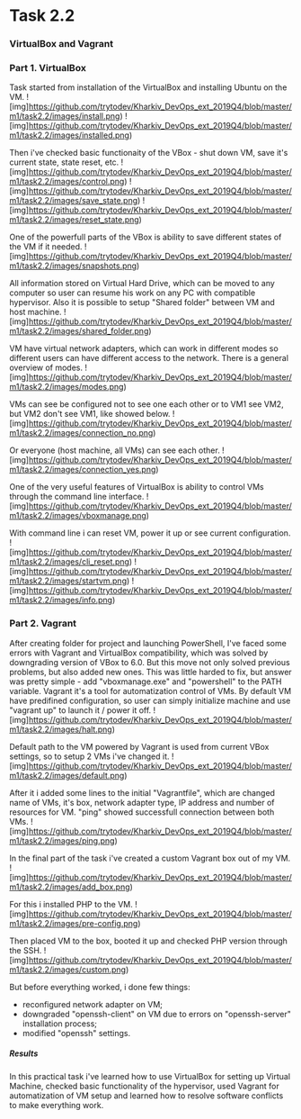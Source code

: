 # Task 2.2
### VirtualBox and Vagrant

### Part 1. VirtualBox

Task started from installation of the VirtualBox and installing Ubuntu on the VM.
![img]https://github.com/trytodev/Kharkiv_DevOps_ext_2019Q4/blob/master/m1/task2.2/images/install.png)
![img]https://github.com/trytodev/Kharkiv_DevOps_ext_2019Q4/blob/master/m1/task2.2/images/installed.png)

Then i've checked basic functionaity of the VBox - shut down VM, save it's current state, state reset, etc.
![img]https://github.com/trytodev/Kharkiv_DevOps_ext_2019Q4/blob/master/m1/task2.2/images/control.png)
![img]https://github.com/trytodev/Kharkiv_DevOps_ext_2019Q4/blob/master/m1/task2.2/images/save_state.png)
![img]https://github.com/trytodev/Kharkiv_DevOps_ext_2019Q4/blob/master/m1/task2.2/images/reset_state.png)

One of the powerfull parts of the VBox is ability to save different states of the VM if it needed.
![img]https://github.com/trytodev/Kharkiv_DevOps_ext_2019Q4/blob/master/m1/task2.2/images/snapshots.png)

All information stored on Virtual Hard Drive, which can be moved to any computer so user can resume his work on any PC with compatible hypervisor. Also it is possible to setup "Shared folder" between VM and host machine.
![img]https://github.com/trytodev/Kharkiv_DevOps_ext_2019Q4/blob/master/m1/task2.2/images/shared_folder.png)

VM have virtual network adapters, which can work in different modes so different users can have different access to the network. There is a general overview of modes.
![img]https://github.com/trytodev/Kharkiv_DevOps_ext_2019Q4/blob/master/m1/task2.2/images/modes.png)

VMs can see be configured not to see one each other or to VM1 see VM2, but VM2 don't see VM1, like showed below.
![img]https://github.com/trytodev/Kharkiv_DevOps_ext_2019Q4/blob/master/m1/task2.2/images/connection_no.png)

Or everyone (host machine, all VMs) can see each other.
![img]https://github.com/trytodev/Kharkiv_DevOps_ext_2019Q4/blob/master/m1/task2.2/images/connection_yes.png)

One of the very useful features of VirtualBox is ability to control VMs through the command line interface.
![img]https://github.com/trytodev/Kharkiv_DevOps_ext_2019Q4/blob/master/m1/task2.2/images/vboxmanage.png)

With command line i can reset VM, power it up or see current configuration.
![img]https://github.com/trytodev/Kharkiv_DevOps_ext_2019Q4/blob/master/m1/task2.2/images/cli_reset.png)
![img]https://github.com/trytodev/Kharkiv_DevOps_ext_2019Q4/blob/master/m1/task2.2/images/startvm.png)
![img]https://github.com/trytodev/Kharkiv_DevOps_ext_2019Q4/blob/master/m1/task2.2/images/info.png)

### Part 2. Vagrant

After creating folder for project and launching PowerShell, I've faced some errors with Vagrant and VirtualBox compatibility, which was solved by downgrading version of VBox to 6.0. But this move not only solved previous problems, but also added new ones. This was little harded to fix, but answer was pretty simple - add "vboxmanage.exe" and "powershell" to the PATH variable.
Vagrant it's a tool for automatization control of VMs. By default VM have predifined configuration, so user can simply initialize machine and use "vagrant up" to launch it / power it off.
![img]https://github.com/trytodev/Kharkiv_DevOps_ext_2019Q4/blob/master/m1/task2.2/images/halt.png)

Default path to the VM powered by Vagrant is used from current VBox settings, so to setup 2 VMs i've changed it.
![img]https://github.com/trytodev/Kharkiv_DevOps_ext_2019Q4/blob/master/m1/task2.2/images/default.png)

After it i added some lines to the initial "Vagrantfile", which are changed name of VMs, it's box, network adapter type, IP address and number of resources for VM. "ping" showed successfull connection between both VMs.
![img]https://github.com/trytodev/Kharkiv_DevOps_ext_2019Q4/blob/master/m1/task2.2/images/ping.png)

In the final part of the task i've created a custom Vagrant box out of my VM.
![img]https://github.com/trytodev/Kharkiv_DevOps_ext_2019Q4/blob/master/m1/task2.2/images/add_box.png)

For this i installed PHP to the VM. 
![img]https://github.com/trytodev/Kharkiv_DevOps_ext_2019Q4/blob/master/m1/task2.2/images/pre-config.png)

Then placed VM to the box, booted it up and checked PHP version through the SSH.
![img]https://github.com/trytodev/Kharkiv_DevOps_ext_2019Q4/blob/master/m1/task2.2/images/custom.png)

But before everything worked, i done few things:
- reconfigured network adapter on VM;
- downgraded "openssh-client" on VM due to errors on "openssh-server" installation process;
- modified "openssh" settings.

##### Results
In this practical task i've learned how to use VirtualBox for setting up Virtual Machine, checked basic functionality of the hypervisor, used Vagrant for automatization of VM setup and learned how to resolve software conflicts to make everything work.